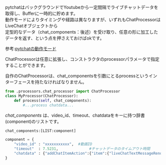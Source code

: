 pytchatはバックグラウンドでYoutubeから一定間隔でライブチャットデータを取得し、Bufferに一時的に貯めます。<br>
動作モードによりタイミングや経路は異なりますが、いずれもChatProcessorはLiveChatオブジェクトから<br>
定型的なデータ（chat_components：後述）を受け取り、任意の形に加工したデータを返す、という点を押さえておけばokです。

参考:[pytchatの動作モード](https://github.com/taizan-hokuto/pytchat/wiki/pytchat%E3%81%AE%E5%8B%95%E4%BD%9C%E3%83%A2%E3%83%BC%E3%83%89)


ChatProcessorは任意に拡張し、コンストラクタのprocessorパラメータで指定することができます。

自作のChatProcessorは、chat_componentsを引数にとるprocessというインターフェースを持たなければなりません。

```python
from .processors.chat_processor import ChatProcessor
class MyProcessor(ChatProcessor):
    def process(self, chat_components):
        #...process chatdata...
```

_chat_components_ は、video_id、timeout、chatdataをキーに持つ辞書(component)のリストです。
```python
chat_components:[LIST:component]

component = {
    "video_id" : "xxxxxxxxxxx",  #動画ID
    "timeout"  : 7.5231,              #チャットデータのタイムアウト時間
    "chatdata" : {"addChatItemAction":{"item":{"liveChatTextMessageRenderer":[......}}} #Youtubeから取得したチャットデータ
}
```



